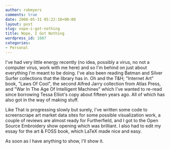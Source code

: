 ```yaml
---
author: robmyers
comments: true
date: 2008-05-31 05:22:10+00:00
layout: post
slug: nope-i-got-nothing
title: Nope, I Got Nothing
wordpress_id: 1607
categories:
- Personal
---
```


I've had very little energy recently (no idea, possibly a virus, no not a computer virus, work with me here) and so I'm behind on just about everything I'm meant to be doing. I've also been reading Batman and Silver Surfer collections that the library has in. Oh and the T&H; "Internet Art" book, "Laws Of Cool", the second Alfred Jarry collection from Atlas Press, and "War In The Age Of Intelligent Machines" which I've wanted to re-read since borrowing Tessa Elliot's copy about fifteen years ago. All of which has also got in the way of making stuff.  
  
Like That is progressing slowly but surely, I've written some code to screenscrape art market data sites for some possible visualization work, a couple of reviews are almost ready for Furtherfield, and I got to the Open Source Embroidery show opening which was brilliant. I also had to edit my essay for the art & FOSS book, which LaTeX made nice and easy.  
  
As soon as I have anything to show, I'll show it.  



